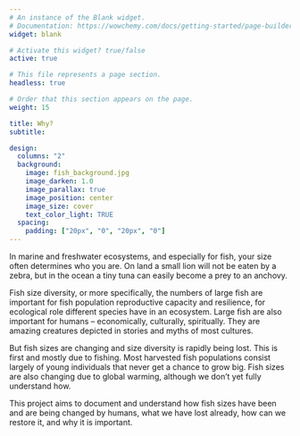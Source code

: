 ```yaml
---
# An instance of the Blank widget.
# Documentation: https://wowchemy.com/docs/getting-started/page-builder/
widget: blank

# Activate this widget? true/false
active: true

# This file represents a page section.
headless: true

# Order that this section appears on the page.
weight: 15

title: Why?
subtitle:

design:
  columns: "2"
  background:
    image: fish_background.jpg
    image_darken: 1.0
    image_parallax: true
    image_position: center
    image_size: cover
    text_color_light: TRUE
  spacing:
    padding: ["20px", "0", "20px", "0"]
---
```


In marine and freshwater ecosystems, and especially for fish, your size often determines who you are. On land a small lion will not be eaten by a zebra, but in the ocean a tiny tuna can easily become a prey to an anchovy.  

Fish size diversity, or more specifically, the numbers of large fish are important for fish population reproductive capacity and resilience, for ecological role different species have in an ecosystem. Large fish are also important for humans – economically, culturally, spiritually. They are amazing creatures depicted in stories and myths of most cultures.  

But fish sizes are changing and size diversity is rapidly being lost. This is first and mostly due to fishing. Most harvested fish populations consist largely of young individuals that never get a chance to grow big. Fish sizes are also changing due to global warming, although we don’t yet fully understand how.  

This project aims to document and understand how fish sizes have been and are being changed by humans, what we have lost already, how can we restore it, and why it is important.  
